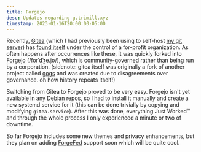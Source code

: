 ```yaml
---
title: Forgejo
desc: Updates regarding g.trimill.xyz
timestamp: 2023-01-16T20:00:00-05:00
---
```


Recently, [Gitea](https://gitea.io/) (which I had previously been using to self-host [my git server](https://g.trimill.xyz/)) has [found itself](https://blog.gitea.io/2022/10/open-source-sustainment-and-the-future-of-gitea/) under the control of a for-profit organization. As often happens after occurrences like these, it was quickly forked into [Forgejo](https://forgejo.org/) (/forˈd͡ʒe.jo/), which is community-governed rather than being run by a corporation. (sidenote: gitea itself was originally a fork of another project called [gogs](https://gogs.io/) and was created due to disagreements over governance. oh how history repeats itself!)

Switching from Gitea to Forgejo proved to be very easy. Forgejo isn't yet available in any Debian repos, so I had to install it manually and create a new systemd service for it (this can be done trivially by copying and modifying `gitea.service`). After this was done, everything Just Worked™ and through the whole process I only experienced a minute or two of downtime.

So far Forgejo includes some new themes and privacy enhancements, but they plan on adding [ForgeFed](https://forgefed.org/) support soon which will be quite cool.
